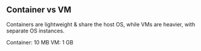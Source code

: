 ## Container vs VM

Containers are lightweight & share the host OS, while VMs are heavier, with separate OS instances.

Container: 10 MB
VM: 1 GB